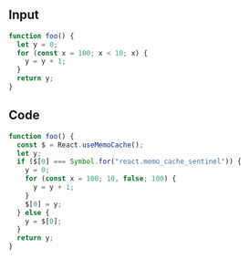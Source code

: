 
## Input

```javascript
function foo() {
  let y = 0;
  for (const x = 100; x < 10; x) {
    y = y + 1;
  }
  return y;
}

```

## Code

```javascript
function foo() {
  const $ = React.useMemoCache();
  let y;
  if ($[0] === Symbol.for("react.memo_cache_sentinel")) {
    y = 0;
    for (const x = 100; 10, false; 100) {
      y = y + 1;
    }
    $[0] = y;
  } else {
    y = $[0];
  }
  return y;
}

```
      